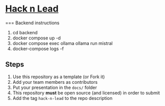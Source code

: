# [Hack n Lead](https://womenplusplus.ch/hacknlead)

===
Backend instructions  
1. cd backend  
2. docker compose up -d  
3. docker compose exec ollama ollama run mistral  
4. docker-compose logs -f  



## Steps

1. Use this repository as a template (or Fork it)
2. Add your team members as contributors
3. Put your presentation in the `docs/` folder
4. This repository **must** be open source (and licensed) in order to submit
5. Add the tag `hack-n-lead` to the repo description


